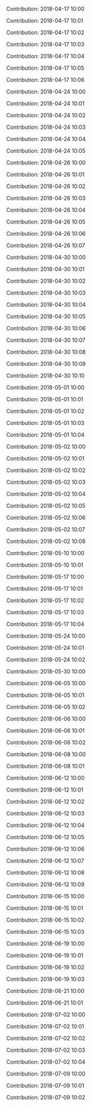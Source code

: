 Contribution: 2018-04-17 10:00

Contribution: 2018-04-17 10:01

Contribution: 2018-04-17 10:02

Contribution: 2018-04-17 10:03

Contribution: 2018-04-17 10:04

Contribution: 2018-04-17 10:05

Contribution: 2018-04-17 10:06

Contribution: 2018-04-24 10:00

Contribution: 2018-04-24 10:01

Contribution: 2018-04-24 10:02

Contribution: 2018-04-24 10:03

Contribution: 2018-04-24 10:04

Contribution: 2018-04-24 10:05

Contribution: 2018-04-26 10:00

Contribution: 2018-04-26 10:01

Contribution: 2018-04-26 10:02

Contribution: 2018-04-26 10:03

Contribution: 2018-04-26 10:04

Contribution: 2018-04-26 10:05

Contribution: 2018-04-26 10:06

Contribution: 2018-04-26 10:07

Contribution: 2018-04-30 10:00

Contribution: 2018-04-30 10:01

Contribution: 2018-04-30 10:02

Contribution: 2018-04-30 10:03

Contribution: 2018-04-30 10:04

Contribution: 2018-04-30 10:05

Contribution: 2018-04-30 10:06

Contribution: 2018-04-30 10:07

Contribution: 2018-04-30 10:08

Contribution: 2018-04-30 10:09

Contribution: 2018-04-30 10:10

Contribution: 2018-05-01 10:00

Contribution: 2018-05-01 10:01

Contribution: 2018-05-01 10:02

Contribution: 2018-05-01 10:03

Contribution: 2018-05-01 10:04

Contribution: 2018-05-02 10:00

Contribution: 2018-05-02 10:01

Contribution: 2018-05-02 10:02

Contribution: 2018-05-02 10:03

Contribution: 2018-05-02 10:04

Contribution: 2018-05-02 10:05

Contribution: 2018-05-02 10:06

Contribution: 2018-05-02 10:07

Contribution: 2018-05-02 10:08

Contribution: 2018-05-10 10:00

Contribution: 2018-05-10 10:01

Contribution: 2018-05-17 10:00

Contribution: 2018-05-17 10:01

Contribution: 2018-05-17 10:02

Contribution: 2018-05-17 10:03

Contribution: 2018-05-17 10:04

Contribution: 2018-05-24 10:00

Contribution: 2018-05-24 10:01

Contribution: 2018-05-24 10:02

Contribution: 2018-05-30 10:00

Contribution: 2018-06-05 10:00

Contribution: 2018-06-05 10:01

Contribution: 2018-06-05 10:02

Contribution: 2018-06-06 10:00

Contribution: 2018-06-06 10:01

Contribution: 2018-06-06 10:02

Contribution: 2018-06-08 10:00

Contribution: 2018-06-08 10:01

Contribution: 2018-06-12 10:00

Contribution: 2018-06-12 10:01

Contribution: 2018-06-12 10:02

Contribution: 2018-06-12 10:03

Contribution: 2018-06-12 10:04

Contribution: 2018-06-12 10:05

Contribution: 2018-06-12 10:06

Contribution: 2018-06-12 10:07

Contribution: 2018-06-12 10:08

Contribution: 2018-06-12 10:09

Contribution: 2018-06-15 10:00

Contribution: 2018-06-15 10:01

Contribution: 2018-06-15 10:02

Contribution: 2018-06-15 10:03

Contribution: 2018-06-19 10:00

Contribution: 2018-06-19 10:01

Contribution: 2018-06-19 10:02

Contribution: 2018-06-19 10:03

Contribution: 2018-06-21 10:00

Contribution: 2018-06-21 10:01

Contribution: 2018-07-02 10:00

Contribution: 2018-07-02 10:01

Contribution: 2018-07-02 10:02

Contribution: 2018-07-02 10:03

Contribution: 2018-07-02 10:04

Contribution: 2018-07-09 10:00

Contribution: 2018-07-09 10:01

Contribution: 2018-07-09 10:02

